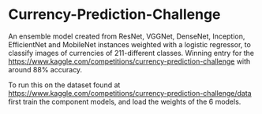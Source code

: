 # Currency-Prediction-Challenge
An ensemble model created from ResNet, VGGNet, DenseNet, Inception, EfficientNet and MobileNet instances weighted with a logistic regressor, to classify images of currencies of 211-different classes. Winning entry for the https://www.kaggle.com/competitions/currency-prediction-challenge with around 88% accuracy. 

To run this on the dataset found at https://www.kaggle.com/competitions/currency-prediction-challenge/data first train the component models, and load the weights of the 6 models.
